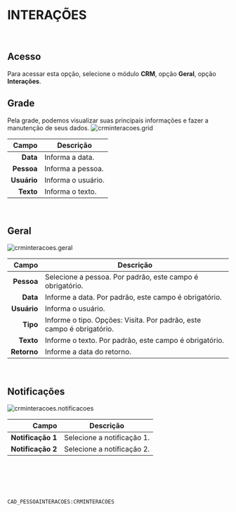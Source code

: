 # INTERAÇÕES
<br>

## Acesso
Para acessar esta opção, selecione o módulo **CRM**, opção **Geral**, opção **Interações**.
<br>

## Grade
Pela grade, podemos visualizar suas principais informações e fazer a manutenção de seus dados.
![crminteracoes.grid](https://raw.githubusercontent.com/netforcews/docs-siscom/master/crm/imagens/crminteracoes.grid.png)

Campo | Descrição
--:|---
**Data** | Informa a data.
**Pessoa** | Informa a pessoa.
**Usuário** | Informa o usuário.
**Texto** | Informa o texto.
<br>

## Geral
![crminteracoes.geral](https://raw.githubusercontent.com/netforcews/docs-siscom/master/crm/imagens/crminteracoes.geral.png)

Campo | Descrição
--:|---
**Pessoa** | Selecione a pessoa. Por padrão, este campo é obrigatório.
**Data** | Informe a data. Por padrão, este campo é obrigatório.
**Usuário** | Informa o usuário.
**Tipo** | Informe o tipo. Opções: Visita. Por padrão, este campo é obrigatório.
**Texto** | Informe o texto. Por padrão, este campo é obrigatório.
**Retorno** | Informe a data do retorno.
<br>

## Notificações
![crminteracoes.notificacoes](https://raw.githubusercontent.com/netforcews/docs-siscom/master/crm/imagens/crminteracoes.notificacoes.png)

Campo | Descrição
--:|---
**Notificação 1** | Selecione a notificação 1.
**Notificação 2** | Selecione a notificação 2.
<br>
<br>
<br>
<br>

```CAD_PESSOAINTERACOES:CRMINTERACOES```
